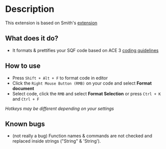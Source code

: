 # Description
This extension is based on Smith's [extension](https://marketplace.visualstudio.com/items?itemName=Smith.sqf-formatter)

## What does it do?
- It formats & prettifies your SQF code based on ACE 3 [coding guidelines](https://ace3.acemod.org/wiki/development/coding-guidelines.html)

## How to use
- Press `Shift + Alt + F` to format code in editor
- Click the `Right Mouse Button (RMB)` on your code and select **Format document**
- Select code, click the `RMB` and select **Format Selection** or press `Ctrl + K` and `Ctrl + F`

*Hotkeys may be different depending on your settings*

## Known bugs
- (not really a bug) Function names & commands are not checked and replaced inside strings ("String" & 'String').
